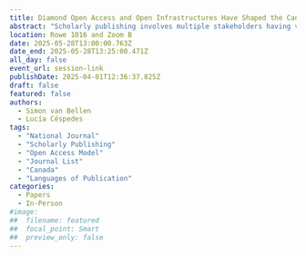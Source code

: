 ```yaml
---
title: Diamond Open Access and Open Infrastructures Have Shaped the Canadian Scholarly Journal Landscape Since the Start of the Digital Era
abstract: "Scholarly publishing involves multiple stakeholders having various types of interest. In Canada, the implication of universities, the presence of societies and the availability of governmental support for periodicals seem to have contributed to a rather diverse ecosystem of journals. This study presents in detail the current state of these journals, in addition to past trends and transformations during the 20th century and, in particular, the digital era. To this effect, we created a new dataset, including a total of 1256 journals, 944 of which appeared to be active today, specifically focusing on the supporting organizations behind the journals, the types of (open) access, disciplines, geographic origins, languages of publication and hosting platforms and tools. The main overarching traits across Canadian scholarly journals are an important presence of Diamond open access, which has been adopted by 62% of the journals, a predominance of the Social Sciences and Humanities disciplines and a scarce presence of the major commercial publishers. The digital era allowed for the development of open infrastructures, which contributed to the creation of a new generation of journals that massively adopted Diamond open access, often supported by university libraries. However, journal cessation also increased, especially among the recently founded journals. These results provide valuable insights for the design of tailored practices and policies that cater to the needs of different types of periodicals and that take into account the evolving practices across the Canadian scholarly journal landscape."
location: Rowe 1016 and Zoom B
date: 2025-05-28T13:00:00.763Z
date_end: 2025-05-28T13:25:00.471Z
all_day: false
event_url: session-link
publishDate: 2025-04-01T12:36:37.825Z
draft: false
featured: false
authors:
  - Simon van Bellen
  - Lucía Céspedes
tags:
  - "National Journal"
  - "Scholarly Publishing"
  - "Open Access Model"
  - "Journal List"
  - "Canada" 
  - "Languages of Publication"
categories:
  - Papers
  - In-Person
#image:
##  filename: featured
##  focal_point: Smart
##  preview_only: false
---
```


